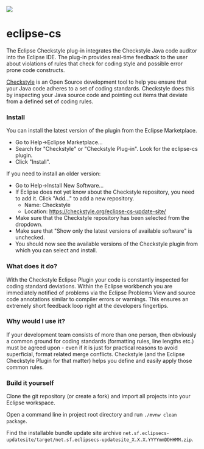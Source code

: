 [![][travis img]][travis]

# eclipse-cs
The Eclipse Checkstyle plug-in integrates the Checkstyle Java code auditor into the Eclipse IDE.
The plug-in provides real-time feedback to the user about violations of rules that
check for coding style and possible error prone code constructs.

[Checkstyle](https://github.com/checkstyle/checkstyle) is an Open Source development tool to help you ensure that your Java code adheres to a set of coding standards. Checkstyle does this by inspecting your Java source code and pointing out items that deviate from a defined set of coding rules.

### Install
You can install the latest version of the plugin from the Eclipse Marketplace.
- Go to Help->Eclipse Marketplace...
- Search for "Checkstyle" or "Checkstyle Plug-in". Look for the eclipse-cs plugin.
- Click "Install".

If you need to install an older version:
- Go to Help->Install New Software...
- If Eclipse does not yet know about the Checkstyle repository, you need to add it. Click "Add..." to add a new repository.
  - Name: Checkstyle
  - Location: https://checkstyle.org/eclipse-cs-update-site/
- Make sure that the Checkstyle repository has been selected from the dropdown.
- Make sure that "Show only the latest versions of available software" is unchecked.
- You should now see the available versions of the Checkstyle plugin from which you can select and install.

### What does it do?
With the Checkstyle Eclipse Plugin your code is constantly inspected for coding standard deviations. Within the Eclipse workbench you are immediately notified of problems via the Eclipse Problems View and source code annotations similar to compiler errors or warnings.
This ensures an extremely short feedback loop right at the developers fingertips.

### Why would I use it?
If your development team consists of more than one person, then obviously a common ground for coding standards (formatting rules, line lengths etc.) must be agreed upon - even if it is just for practical reasons to avoid superficial, format related merge conflicts.
Checkstyle (and the Eclipse Checkstyle Plugin for that matter) helps you define and easily apply those common rules.

### Build it yourself
Clone the git repository (or create a fork) and import all projects into your Eclipse workspace.

Open a command line in project root directory and run `./mvnw clean package`.

Find the installable bundle update site archive `net.sf.eclipsecs-updatesite/target/net.sf.eclipsecs-updatesite_X.X.X.YYYYmmDDHHMM.zip`.

[travis]:https://travis-ci.com/github/checkstyle/eclipse-cs/builds
[travis img]:https://api.travis-ci.com/checkstyle/eclipse-cs.svg
